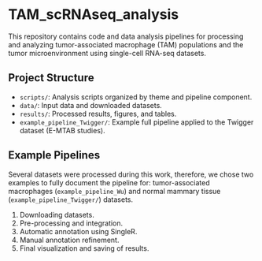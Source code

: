 # TAM_scRNAseq_analysis

This repository contains code and data analysis pipelines for processing and analyzing tumor-associated macrophage (TAM) populations and the tumor microenvironment using single-cell RNA-seq datasets.

## Project Structure

- `scripts/`: Analysis scripts organized by theme and pipeline component.
- `data/`: Input data and downloaded datasets.
- `results/`: Processed results, figures, and tables.
- `example_pipeline_Twigger/`: Example full pipeline applied to the Twigger dataset (E-MTAB studies).

## Example Pipelines

Several datasets were processed during this work, therefore, we chose two examples to fully document the pipeline for: tumor-associated macrophages (`example_pipeline_Wu`) and normal mammary tissue (`example_pipeline_Twigger/`) datasets.
1. Downloading datasets.
2. Pre-processing and integration.
3. Automatic annotation using SingleR.
4. Manual annotation refinement.
5. Final visualization and saving of results.
